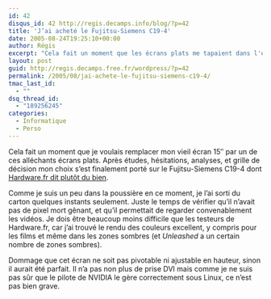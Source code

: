 ```yaml
---
id: 42
disqus_id: 42 http://regis.decamps.info/blog/?p=42
title: 'J’ai acheté le Fujitsu-Siemens C19-4'
date: 2005-08-24T19:25:10+00:00
author: Régis
excerpt: "Cela fait un moment que les écrans plats me tapaient dans l'oeuil."
layout: post
guid: http://regis.decamps.free.fr/wordpress/?p=42
permalink: /2005/08/jai-achete-le-fujitsu-siemens-c19-4/
tmac_last_id:
  - ""
dsq_thread_id:
  - "189256245"
categories:
  - Informatique
  - Perso
---
```

Cela fait un moment que je voulais remplacer mon vieil écran 15&Prime; par un de ces alléchants écrans plats. Après études, hésitations, analyses, et grille de décision mon choix s’est finalement porté sur le Fujitsu-Siemens C19-4 dont [Hardware.fr dit plutôt du bien](http://www.hardware.fr/articles/572-3/comparatif-lcd-19-4-6-8-ms-tn-ips-va.html).

Comme je suis un peu dans la poussière en ce moment, je l’ai sorti du carton quelques instants seulement. Juste le temps de vérifier qu’il n’avait pas de pixel mort gênant, et qu’il permettait de regarder convenablement les vidéos. Je dois être beaucoup moins difficile que les testeurs de Hardware.fr, car j’ai trouvé le rendu des couleurs excellent, y compris pour les films et même dans les zones sombres (et _Unleashed_ a un certain nombre de zones sombres).

Dommage que cet écran ne soit pas pivotable ni ajustable en hauteur, sinon il aurait été parfait. Il n’a pas non plus de prise DVI mais comme je ne suis pas sûr que le pilote de NVIDIA le gère correctement sous Linux, ce n’est pas bien grave.
